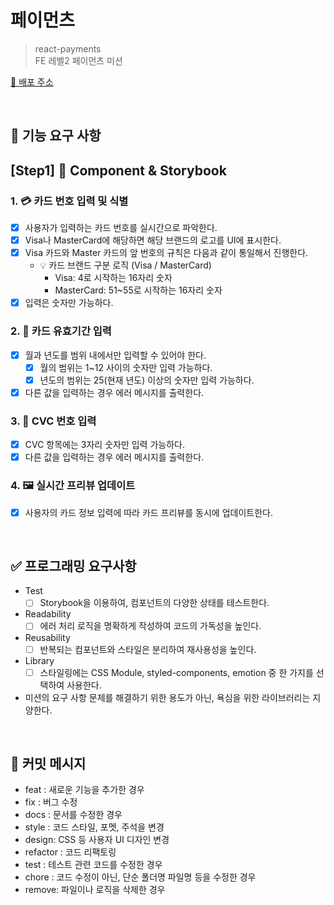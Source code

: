 # 페이먼츠

> react-payments  
> FE 레벨2 페이먼츠 미션

[🔗 배포 주소]()

<br>

## 🎯 기능 요구 사항

## [Step1] 🎨 Component & Storybook

### 1. 💳 카드 번호 입력 및 식별

- [x] 사용자가 입력하는 카드 번호를 실시간으로 파악한다.
- [x] Visa나 MasterCard에 해당하면 해당 브랜드의 로고를 UI에 표시한다.
- [x] Visa 카드와 Master 카드의 앞 번호의 규칙은 다음과 같이 통일해서 진행한다.
  - 💡 카드 브랜드 구분 로직 (Visa / MasterCard)
    - Visa: 4로 시작하는 16자리 숫자
    - MasterCard: 51~55로 시작하는 16자리 숫자
- [x] 입력은 숫자만 가능하다.

### 2. 🔢 카드 유효기간 입력

- [x] 월과 년도를 범위 내에서만 입력할 수 있어야 한다.
  - [x] 월의 범위는 1~12 사이의 숫자만 입력 가능하다.
  - [x] 년도의 범위는 25(현재 년도) 이상의 숫자만 입력 가능하다.
- [x] 다른 값을 입력하는 경우 에러 메시지를 출력한다.

### 3. 🥉 CVC 번호 입력

- [x] CVC 항목에는 3자리 숫자만 입력 가능하다.
- [x] 다른 값을 입력하는 경우 에러 메시지를 출력한다.

### 4. 🖼️ 실시간 프리뷰 업데이트

- [x] 사용자의 카드 정보 입력에 따라 카드 프리뷰를 동시에 업데이트한다.

<br>

## ✅ 프로그래밍 요구사항

- Test
  - [ ] Storybook을 이용하여, 컴포넌트의 다양한 상태를 테스트한다.
- Readability
  - [ ] 에러 처리 로직을 명확하게 작성하여 코드의 가독성을 높인다.
- Reusability
  - [ ] 반복되는 컴포넌트와 스타일은 분리하여 재사용성을 높인다.
- Library
  - [ ] 스타일링에는 CSS Module, styled-components, emotion 중 한 가지를 선택하여 사용한다.
- 미션의 요구 사항 문제를 해결하기 위한 용도가 아닌, 욕심을 위한 라이브러리는 지양한다.

<br>

## 📝 커밋 메시지

- feat : 새로운 기능을 추가한 경우
- fix : 버그 수정
- docs : 문서를 수정한 경우
- style : 코드 스타일, 포멧, 주석을 변경
- design: CSS 등 사용자 UI 디자인 변경
- refactor : 코드 리팩토링
- test : 테스트 관련 코드를 수정한 경우
- chore : 코드 수정이 아닌, 단순 폴더명 파일명 등을 수정한 경우
- remove: 파일이나 로직을 삭제한 경우
